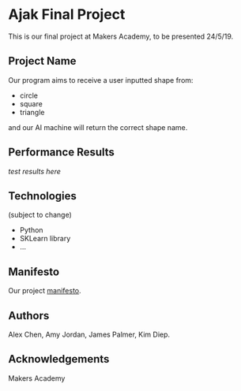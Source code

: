 # Ajak Final Project

This is our final project at Makers Academy, to be presented 24/5/19.

## Project Name

Our program aims to receive a user inputted shape from:
- circle
- square
- triangle

and our AI machine will return the correct shape name.

## Performance Results

*test results here*

## Technologies

(subject to change)
- Python
- SKLearn library
- ...

## Manifesto

Our project [manifesto](https://github.com/jpalmerr/ajak-final-project/blob/master/manifesto.md).

## Authors

Alex Chen, Amy Jordan, James Palmer, Kim Diep.

## Acknowledgements

Makers Academy
